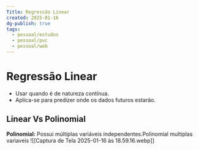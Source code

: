 ```yaml
---
Title: Regressão Linear
created: 2025-01-16
dg-publish: true
tags:
  - pessoal/estudos
  - pessoal/puc
  - pessoal/web
---
```

# Regressão Linear
- Usar quando é de natureza contínua.
- Aplica-se para predizer onde os dados futuros estarão.
## Linear Vs Polinomial
**Polinomial:** Possui múltiplas variáveis independentes.Polinomial multiplas variaveis
![[Captura de Tela 2025-01-16 às 18.59.16.webp]]

  